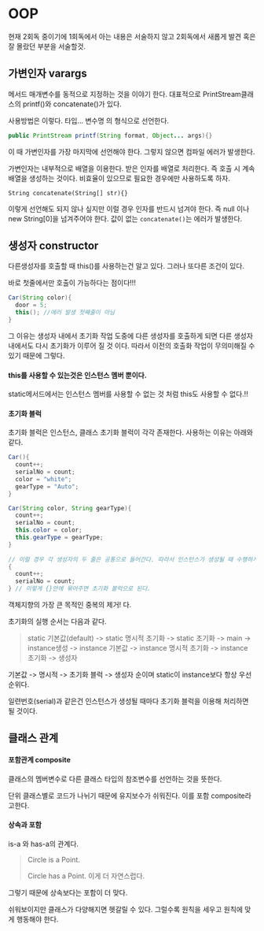 # OOP

현재 2회독 중이기에 1회독에서 아는 내용은 서술하지 않고 2회독에서 새롭게 발견 혹은 잘 몰랐던 부분을 서술할것.

## 가변인자 varargs

메서드 매개변수를 동적으로 지정하는 것을 이야기 한다. 대표적으로 PrintStream클래스의 printf()와 concatenate()가 있다.

사용방법은 이렇다. 타입... 변수명 의 형식으로 선언한다.

```java
public PrintStream printf(String format, Object... args){}
```

이 때 가변인자를 가장 마지막에 선언해야 한다. 그렇지 않으면 컴파일 에러가 발생한다.

가변인자는 내부적으로 배열을 이용한다. 받은 인자를 배열로 처리한다. 즉 호출 시 계속 배열을 생성하는 것이다. 비효율이 있으므로 필요한 경우에만 사용하도록 하자.

`String concatenate(String[] str){}`

이렇게 선언해도 되지 않나 싶지만 이럴 경우 인자를 반드시 넘겨야 한다. 즉 null 이나 new String[0]을 넘겨주어야 한다. 값이 없는 `concatenate()`는 에러가 발생한다. 



## 생성자 constructor

다른생성자를 호출할 때 this()를 사용하는건 알고 있다. 그러나 또다른 조건이 있다. 

바로 첫줄에서만 호출이 가능하다는 점이다!!!

```java
Car(String color){
  door = 5;
  this(); //에러 발생 첫째줄이 아님
}
```

그 이유는 생성자 내에서 초기화 작업 도중에 다른 생성자를 호출하게 되면 다른 생성자 내에서도 다시 초기화가 이루어 질 것 이다. 따라서 이전의 호출화 작업이 무의미해질 수 있기 때문에 그렇다.

#### this를 사용할 수 있는것은 인스턴스 멤버 뿐이다.

static메서드에서는 인스턴스 멤버를 사용할 수 없는 것 처럼 this도 사용할 수 없다.!!

#### 초기화 블럭

초기화 블럭은 인스턴스, 클래스 초기화 블럭이 각각 존재한다. 사용하는 이유는 아래와 같다.

```java
Car(){
  count++;
  serialNo = count;
  color = "white";
  gearType = "Auto";
}

Car(String color, String gearType){
  count++;
  serialNo = count;
  this.color = color;
  this.gearType = gearType;
}
 
// 이럴 경우 각 생성자의 두 줄은 공통으로 들어간다. 따라서 인스턴스가 생성될 때 수행하게끔 공통부분을 묶어주면 좋을 것 같다.
{
  count++;
  serialNo = count;
} // 이렇게 {}안에 묶어주면 초기화 블럭으로 된다.
```

객체지향의 가장 큰 목적인 중복의 제거! 다.

초기화의 실행 순서는 다음과 같다.

> static 기본값(default) -> static 명시적 초기화 -> static 초기화 -> main -> instance생성 -> instance 기본값 -> instance 명시적 초기화 -> instance 초기화 -> 생성자

기본값 -> 명시적 -> 초기화 블럭 -> 생성자 순이며 static이 instance보다 항상 우선순위다.

일련번호(serial)과 같은건 인스턴스가 생성될 때마다 초기화 블럭을 이용해 처리하면 될 것이다.



## 클래스 관계

#### 포함관계 composite

클래스의 멤버변수로 다른 클래스 타입의 참조변수를 선언하는 것을 뜻한다.

단위 클래스별로 코드가 나뉘기 때문에 유지보수가 쉬워진다. 이를 포함 composite라고한다.

#### 상속과 포함

is-a 와 has-a의 관계다.

> Circle is a Point.
>
> Circle has a Point. 이게 더 자연스럽다.

그렇기 때문에 상속보다는 포함이 더 맞다.

쉬워보이지만 클래스가 다양해지면 헷갈릴 수 있다. 그럴수록 원칙을 세우고 원칙에 맞게 행동해야 한다.